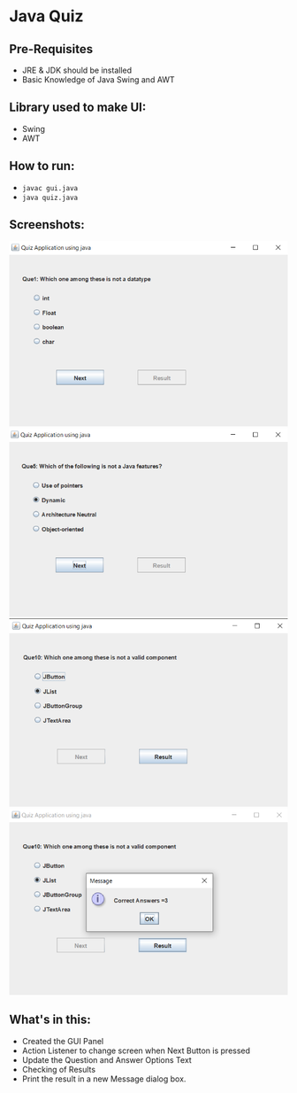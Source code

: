 # Java Quiz

## Pre-Requisites 
 - JRE & JDK should be installed
 - Basic Knowledge of Java Swing and AWT

## Library used to make UI:
 - Swing
 - AWT

## How to run:
 - ``javac gui.java``
 - ``java quiz.java``

## Screenshots:
<img src="Screenshots/1.png">
<img src="Screenshots/2.png">
<img src="Screenshots/3.png">
<img src="Screenshots/4.png">

## What's in this:

 - Created the GUI Panel
 - Action Listener to change screen when Next Button is pressed
 - Update the Question and Answer Options Text
 - Checking of Results
 - Print the result in a new Message dialog box.
